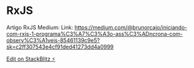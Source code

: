 # RxJS

Artigo RxJS Medium:
Link: https://medium.com/@brunorcajo/iniciando-com-rxjs-1-programa%C3%A7%C3%A3o-ass%C3%ADncrona-com-observ%C3%A1veis-85461139c9e5?sk=c2ff307543e4cf91ded41273dd4a0999

[Edit on StackBlitz ⚡️](https://stackblitz.com/edit/rxjs-sspzih)

